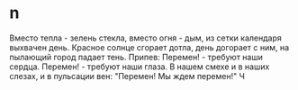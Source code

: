 # n
Вместо тепла - зелень стекла, вместо огня - дым, из сетки календаря выхвачен день. Красное солнце сгорает дотла, день догорает с ним, на пылающий город падает тень.  Припев: Перемен! - требуют наши сердца. Перемен! - требуют наши глаза. В нашем смехе и в наших слезах, и в пульсации вен: "Перемен! Мы ждем перемен!" Ч
